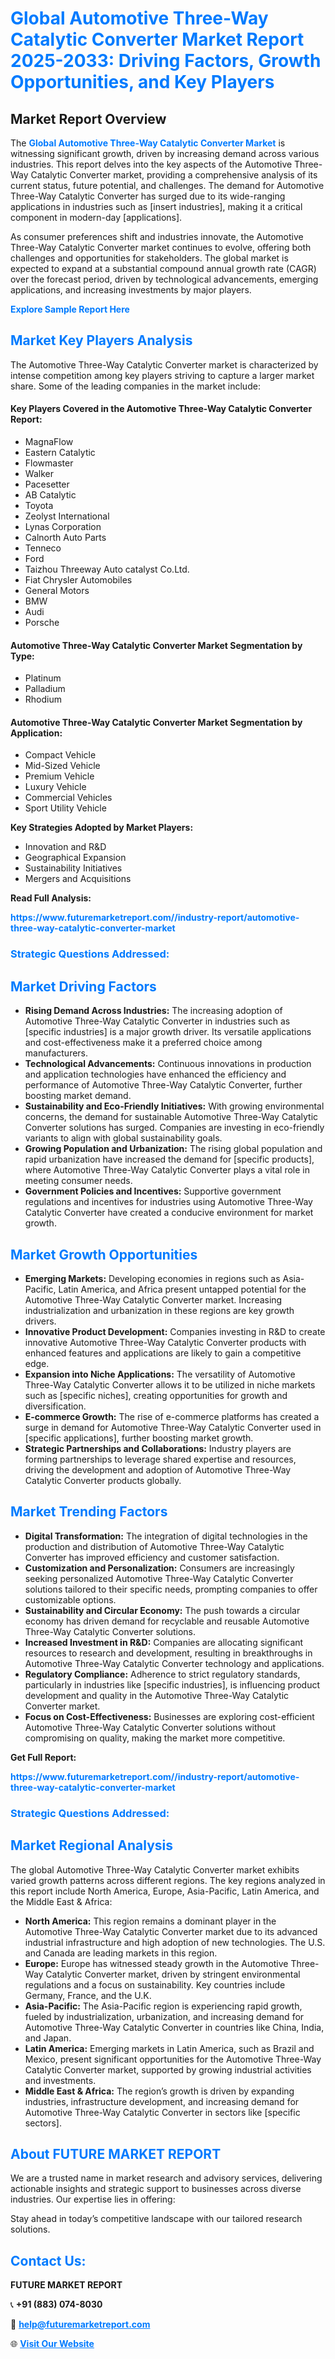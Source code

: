 <h1 style="color: #007BFF;">Global Automotive Three-Way Catalytic Converter Market Report 2025-2033: Driving Factors, Growth Opportunities, and Key Players</h1>

<section id="overview">
<h2>Market Report Overview</h2>
<p>The <a href="https://www.futuremarketreport.com//industry-report/automotive-three-way-catalytic-converter-market" style="color: #007BFF; text-decoration: none;"><strong>Global Automotive Three-Way Catalytic Converter Market</strong></a> is witnessing significant growth, driven by increasing demand across various industries. This report delves into the key aspects of the Automotive Three-Way Catalytic Converter market, providing a comprehensive analysis of its current status, future potential, and challenges. The demand for Automotive Three-Way Catalytic Converter has surged due to its wide-ranging applications in industries such as [insert industries], making it a critical component in modern-day [applications].</p>
<p>As consumer preferences shift and industries innovate, the Automotive Three-Way Catalytic Converter market continues to evolve, offering both challenges and opportunities for stakeholders. The global market is expected to expand at a substantial compound annual growth rate (CAGR) over the forecast period, driven by technological advancements, emerging applications, and increasing investments by major players.</p>
</section>

<section id="overview">
<p><a href="https://www.futuremarketreport.com//request-sample/reportId=60484" style="color: #007BFF; text-decoration: none;"><strong>Explore Sample Report Here</strong></a></p>
</section>

<section id="key-players">
<h2 style="color: #007BFF;">Market Key Players Analysis</h2>
<p>The Automotive Three-Way Catalytic Converter market is characterized by intense competition among key players striving to capture a larger market share. Some of the leading companies in the market include:</p>
<h4>Key Players Covered in the Automotive Three-Way Catalytic Converter Report:</h4>
<ul><li>MagnaFlow</li><li>Eastern Catalytic</li><li>Flowmaster</li><li>Walker</li><li>Pacesetter</li><li>AB Catalytic</li><li>Toyota</li><li>Zeolyst International</li><li>Lynas Corporation</li><li>Calnorth Auto Parts</li><li>Tenneco</li><li>Ford</li><li>Taizhou Threeway Auto catalyst Co.Ltd.</li><li>Fiat Chrysler Automobiles</li><li>General Motors</li><li>BMW</li><li>Audi</li><li>Porsche</li></ul>
<h4>Automotive Three-Way Catalytic Converter Market Segmentation by Type:</h4>
<ul><li>Platinum</li><li>Palladium</li><li>Rhodium</li></ul>

<h4>Automotive Three-Way Catalytic Converter Market Segmentation by Application:</h4>
<ul><li>Compact Vehicle</li><li>Mid-Sized Vehicle</li><li>Premium Vehicle</li><li>Luxury Vehicle</li><li>Commercial Vehicles</li><li>Sport Utility Vehicle</li></ul>
<p><strong>Key Strategies Adopted by Market Players:</strong></p>
<ul>
<li>Innovation and R&D</li>
<li>Geographical Expansion</li>
<li>Sustainability Initiatives</li>
<li>Mergers and Acquisitions</li>
</ul>
</section>

<section>
<p><strong>Read Full Analysis: </strong></p><a href="https://www.futuremarketreport.com//industry-report/automotive-three-way-catalytic-converter-market" style="color: #007BFF; text-decoration: none;"><strong>https://www.futuremarketreport.com//industry-report/automotive-three-way-catalytic-converter-market</strong></a>
<h3 style="color: #007BFF;">Strategic Questions Addressed:</h3>
</section>

<section id="driving-factors">
<h2 style="color: #007BFF;">Market Driving Factors</h2>
<ul>
<li><strong>Rising Demand Across Industries:</strong> The increasing adoption of Automotive Three-Way Catalytic Converter in industries such as [specific industries] is a major growth driver. Its versatile applications and cost-effectiveness make it a preferred choice among manufacturers.</li>
<li><strong>Technological Advancements:</strong> Continuous innovations in production and application technologies have enhanced the efficiency and performance of Automotive Three-Way Catalytic Converter, further boosting market demand.</li>
<li><strong>Sustainability and Eco-Friendly Initiatives:</strong> With growing environmental concerns, the demand for sustainable Automotive Three-Way Catalytic Converter solutions has surged. Companies are investing in eco-friendly variants to align with global sustainability goals.</li>
<li><strong>Growing Population and Urbanization:</strong> The rising global population and rapid urbanization have increased the demand for [specific products], where Automotive Three-Way Catalytic Converter plays a vital role in meeting consumer needs.</li>
<li><strong>Government Policies and Incentives:</strong> Supportive government regulations and incentives for industries using Automotive Three-Way Catalytic Converter have created a conducive environment for market growth.</li>
</ul>
</section>

<section id="growth-opportunities">
<h2 style="color: #007BFF;">Market Growth Opportunities</h2>
<ul>
<li><strong>Emerging Markets:</strong> Developing economies in regions such as Asia-Pacific, Latin America, and Africa present untapped potential for the Automotive Three-Way Catalytic Converter market. Increasing industrialization and urbanization in these regions are key growth drivers.</li>
<li><strong>Innovative Product Development:</strong> Companies investing in R&D to create innovative Automotive Three-Way Catalytic Converter products with enhanced features and applications are likely to gain a competitive edge.</li>
<li><strong>Expansion into Niche Applications:</strong> The versatility of Automotive Three-Way Catalytic Converter allows it to be utilized in niche markets such as [specific niches], creating opportunities for growth and diversification.</li>
<li><strong>E-commerce Growth:</strong> The rise of e-commerce platforms has created a surge in demand for Automotive Three-Way Catalytic Converter used in [specific applications], further boosting market growth.</li>
<li><strong>Strategic Partnerships and Collaborations:</strong> Industry players are forming partnerships to leverage shared expertise and resources, driving the development and adoption of Automotive Three-Way Catalytic Converter products globally.</li>
</ul>
</section>

<section id="trending-factors">
<h2 style="color: #007BFF;">Market Trending Factors</h2>
<ul>
<li><strong>Digital Transformation:</strong> The integration of digital technologies in the production and distribution of Automotive Three-Way Catalytic Converter has improved efficiency and customer satisfaction.</li>
<li><strong>Customization and Personalization:</strong> Consumers are increasingly seeking personalized Automotive Three-Way Catalytic Converter solutions tailored to their specific needs, prompting companies to offer customizable options.</li>
<li><strong>Sustainability and Circular Economy:</strong> The push towards a circular economy has driven demand for recyclable and reusable Automotive Three-Way Catalytic Converter solutions.</li>
<li><strong>Increased Investment in R&D:</strong> Companies are allocating significant resources to research and development, resulting in breakthroughs in Automotive Three-Way Catalytic Converter technology and applications.</li>
<li><strong>Regulatory Compliance:</strong> Adherence to strict regulatory standards, particularly in industries like [specific industries], is influencing product development and quality in the Automotive Three-Way Catalytic Converter market.</li>
<li><strong>Focus on Cost-Effectiveness:</strong> Businesses are exploring cost-efficient Automotive Three-Way Catalytic Converter solutions without compromising on quality, making the market more competitive.</li>
</ul>
</section>

<section>
<p><strong>Get Full Report: </strong></p><a href="https://www.futuremarketreport.com//industry-report/automotive-three-way-catalytic-converter-market" style="color: #007BFF; text-decoration: none;"><strong>https://www.futuremarketreport.com//industry-report/automotive-three-way-catalytic-converter-market</strong></a>
<h3 style="color: #007BFF;">Strategic Questions Addressed:</h3>
</section>


<section id="regional-analysis">
<h2 style="color: #007BFF;">Market Regional Analysis</h2>
<p>The global Automotive Three-Way Catalytic Converter market exhibits varied growth patterns across different regions. The key regions analyzed in this report include North America, Europe, Asia-Pacific, Latin America, and the Middle East & Africa:</p>
<ul>
<li><strong>North America:</strong> This region remains a dominant player in the Automotive Three-Way Catalytic Converter market due to its advanced industrial infrastructure and high adoption of new technologies. The U.S. and Canada are leading markets in this region.</li>
<li><strong>Europe:</strong> Europe has witnessed steady growth in the Automotive Three-Way Catalytic Converter market, driven by stringent environmental regulations and a focus on sustainability. Key countries include Germany, France, and the U.K.</li>
<li><strong>Asia-Pacific:</strong> The Asia-Pacific region is experiencing rapid growth, fueled by industrialization, urbanization, and increasing demand for Automotive Three-Way Catalytic Converter in countries like China, India, and Japan.</li>
<li><strong>Latin America:</strong> Emerging markets in Latin America, such as Brazil and Mexico, present significant opportunities for the Automotive Three-Way Catalytic Converter market, supported by growing industrial activities and investments.</li>
<li><strong>Middle East & Africa:</strong> The region’s growth is driven by expanding industries, infrastructure development, and increasing demand for Automotive Three-Way Catalytic Converter in sectors like [specific sectors].</li>
</ul>
</section>

<footer>
<h2 style="color: #007BFF;">About FUTURE MARKET REPORT</h2>
<p>We are a trusted name in market research and advisory services, delivering actionable insights and strategic support to businesses across diverse industries. Our expertise lies in offering:</p>

<p>Stay ahead in today’s competitive landscape with our tailored research solutions.</p>

<h2 style="color: #007BFF;">Contact Us:</h2>
<p><strong>FUTURE MARKET REPORT</strong></p>
<p>📞 <strong>+91 (883) 074-8030</strong></p>
<p>📧 <strong><a href="mailto:help@futuremarketreport.com" style="color: #007BFF;">help@futuremarketreport.com</a></strong></p>
<p>🌐 <strong><a href="https://www.futuremarketreport.com/" style="color: #007BFF;">Visit Our Website</a></strong></p>
</footer>